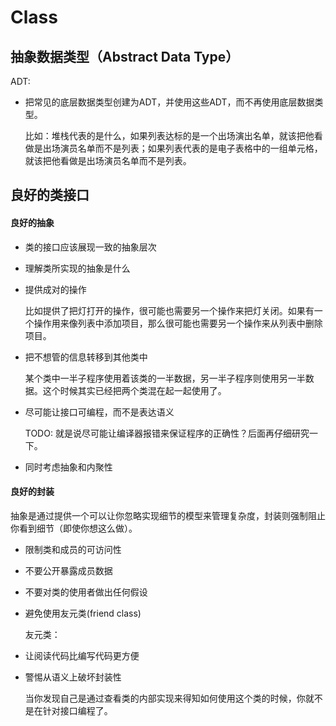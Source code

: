 # Class

## 抽象数据类型（Abstract Data Type）

ADT:
- 把常见的底层数据类型创建为ADT，并使用这些ADT，而不再使用底层数据类型。

  比如：堆栈代表的是什么，如果列表达标的是一个出场演出名单，就该把他看做是出场演员名单而不是列表；如果列表代表的是电子表格中的一组单元格，就该把他看做是出场演员名单而不是列表。

## 良好的类接口

#### 良好的抽象

- 类的接口应该展现一致的抽象层次
- 理解类所实现的抽象是什么
- 提供成对的操作

  比如提供了把灯打开的操作，很可能也需要另一个操作来把灯关闭。如果有一个操作用来像列表中添加项目，那么很可能也需要另一个操作来从列表中删除项目。
- 把不想管的信息转移到其他类中

  某个类中一半子程序使用着该类的一半数据，另一半子程序则使用另一半数据。这个时候其实已经把两个类混在起一起使用了。

- 尽可能让接口可编程，而不是表达语义

  TODO: 就是说尽可能让编译器报错来保证程序的正确性？后面再仔细研究一下。
- 同时考虑抽象和内聚性    

#### 良好的封装

抽象是通过提供一个可以让你忽略实现细节的模型来管理复杂度，封装则强制阻止你看到细节（即使你想这么做）。

- 限制类和成员的可访问性
- 不要公开暴露成员数据
- 不要对类的使用者做出任何假设
- 避免使用友元类(friend class)

  友元类：
- 让阅读代码比编写代码更方便

- 警惕从语义上破坏封装性

  当你发现自己是通过查看类的内部实现来得知如何使用这个类的时候，你就不是在针对接口编程了。
